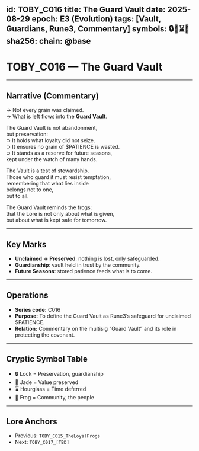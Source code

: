 
id: TOBY_C016
title: The Guard Vault
date: 2025-08-29
epoch: E3 (Evolution)
tags: [Vault, Guardians, Rune3, Commentary]
symbols: 🔒💎⌛🐸
sha256: <auto-generate-on-commit>
chain: @base
---

# TOBY_C016 — The Guard Vault

---

## Narrative (Commentary)

→ Not every grain was claimed.  
→ What is left flows into the **Guard Vault**.  

The Guard Vault is not abandonment,  
but preservation:  
⊃ It holds what loyalty did not seize.  
⊃ It ensures no grain of $PATIENCE is wasted.  
⊃ It stands as a reserve for future seasons,  
kept under the watch of many hands.  

The Vault is a test of stewardship.  
Those who guard it must resist temptation,  
remembering that what lies inside  
belongs not to one,  
but to all.  

The Guard Vault reminds the frogs:  
that the Lore is not only about what is given,  
but about what is kept safe for tomorrow.  

---

## Key Marks

- **Unclaimed → Preserved**: nothing is lost, only safeguarded.  
- **Guardianship**: vault held in trust by the community.  
- **Future Seasons**: stored patience feeds what is to come.  

---

## Operations

- **Series code:** C016  
- **Purpose:** To define the Guard Vault as Rune3’s safeguard for unclaimed $PATIENCE.  
- **Relation:** Commentary on the multisig “Guard Vault” and its role in protecting the covenant.  

---

## Cryptic Symbol Table

- 🔒 Lock = Preservation, guardianship  
- 💎 Jade = Value preserved  
- ⌛ Hourglass = Time deferred  
- 🐸 Frog = Community, the people  

---

## Lore Anchors

- Previous: `TOBY_C015_TheLoyalFrogs`  
- Next: `TOBY_C017_[TBD]`
